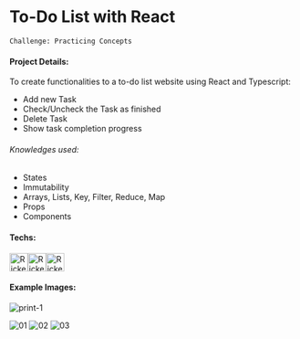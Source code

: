 # To-Do List with React

```
Challenge: Practicing Concepts
```



#### Project Details:

To create functionalities to a to-do list website using React and Typescript:

- Add new Task
- Check/Uncheck the Task as finished
- Delete Task
- Show task completion progress



###### Knowledges used:

- States
- Immutability
- Arrays, Lists, Key, Filter, Reduce, Map
- Props
- Components

 

#### Techs:

[<img height="32em" alt="Rickelme used Typescript" src="https://www.svgrepo.com/show/349540/typescript.svg" />][ts][<img height="32em" alt="Rickelme used Vite" src="https://www.svgrepo.com/show/374167/vite.svg" />][vite][<img height="32em" alt="Rickelme used Vite" src="https://www.svgrepo.com/show/354259/react.svg" />][react]



#### Example Images:

![print-1](https://user-images.githubusercontent.com/43411893/209193585-ad2a5d7b-8d30-422e-bdef-e7f4db774144.png)

![01](https://user-images.githubusercontent.com/43411893/209196250-3e4b3630-f0f1-4b38-ad24-dd0518438eac.PNG)
![02](https://user-images.githubusercontent.com/43411893/209196255-de9eab41-23c4-4b42-80a5-ff6ed2751b32.PNG)
![03](https://user-images.githubusercontent.com/43411893/209196261-213e2571-4421-468b-beb2-03c4c4604996.PNG)







[react]: https://reactjs.org/docs/getting-started.html
[vite]: https://vitejs.dev/
[ts]:https://www.typescriptlang.org/docs/